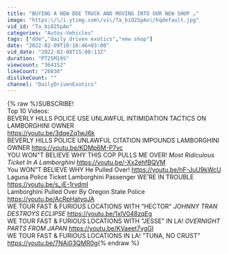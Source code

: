 ```yaml
---
title: "BUYING A NEW DDE TRUCK AND MOVING INTO OUR NEW SHOP …"
image: "https:\/\/i.ytimg.com\/vi\/Ta_biO25pAo\/hqdefault.jpg"
vid_id: "Ta_biO25pAo"
categories: "Autos-Vehicles"
tags: ["dde","daily driven exotics","new shop"]
date: "2022-02-09T10:16:46+03:00"
vid_date: "2022-02-08T15:00:13Z"
duration: "PT25M19S"
viewcount: "364152"
likeCount: "26030"
dislikeCount: ""
channel: "DailyDrivenExotics"
---
```

{% raw %}SUBSCRIBE! <br />Top 10 Videos:<br />BEVERLY HILLS POLICE USE UNLAWFUL INTIMIDATION TACTICS ON LAMBORGHINI OWNER<br /><a rel="nofollow" target="blank" href="https://youtu.be/3dqeZq1wJ6k">https://youtu.be/3dqeZq1wJ6k</a><br />BEVERLY HILLS POLICE UNLAWFUL CITATION IMPOUNDS LAMBORGHINI OWNER <a rel="nofollow" target="blank" href="https://youtu.be/KDMp6M-P7vc">https://youtu.be/KDMp6M-P7vc</a><br />YOU WON&quot;T BELIEVE WHY THIS COP PULLS ME OVER! *Most Ridiculous Ticket In A Lamborghini* <a rel="nofollow" target="blank" href="https://youtu.be/-Xx2ehfBQVM">https://youtu.be/-Xx2ehfBQVM</a><br />You WON&quot;T BELIEVE WHY He Pulled Over! <a rel="nofollow" target="blank" href="https://youtu.be/hF-JuU9kWcU">https://youtu.be/hF-JuU9kWcU</a><br />Laguna Police Ticket Lamborghini Passenger WE'RE IN TROUBLE <a rel="nofollow" target="blank" href="https://youtu.be/s_jE-1rvdmI">https://youtu.be/s_jE-1rvdmI</a><br />Lamborghini Pulled Over By Oregon State Police <a rel="nofollow" target="blank" href="https://youtu.be/AcRpHatyqJA">https://youtu.be/AcRpHatyqJA</a><br />WE TOUR FAST &amp; FURIOUS LOCATIONS WITH &quot;HECTOR&quot; *JOHNNY TRAN DESTROYS ECLIPSE*  <a rel="nofollow" target="blank" href="https://youtu.be/1xlV048zqEg">https://youtu.be/1xlV048zqEg</a><br />WE TOUR FAST &amp; FURIOUS LOCATIONS WITH &quot;JESSE&quot; IN LA! *OVERNIGHT PARTS FROM JAPAN* <a rel="nofollow" target="blank" href="https://youtu.be/KVaeet7vgGI">https://youtu.be/KVaeet7vgGI</a><br />WE TOUR FAST &amp; FURIOUS LOCATIONS IN LA! &quot;TUNA, NO CRUST&quot; <a rel="nofollow" target="blank" href="https://youtu.be/7NAi03QMR0g">https://youtu.be/7NAi03QMR0g</a>{% endraw %}
